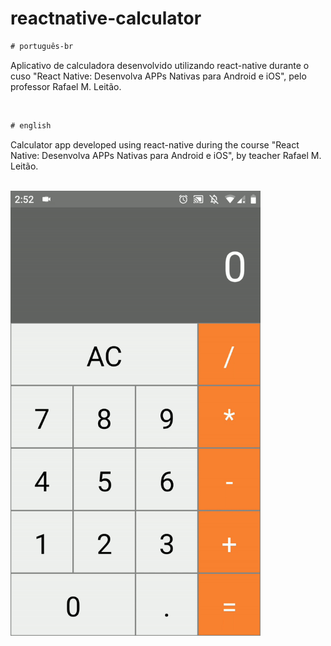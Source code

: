 # reactnative-calculator

```diff
# português-br
```
Aplicativo de calculadora desenvolvido utilizando react-native durante o cuso "React Native: Desenvolva APPs Nativas para Android e iOS", pelo professor Rafael M. Leitão.

<br>

```diff
# english
```
Calculator app developed using react-native during the course "React Native: Desenvolva APPs Nativas para Android e iOS", by teacher Rafael M. Leitão.

<br>

<img src="./calculator-gif.gif" width='400'>
